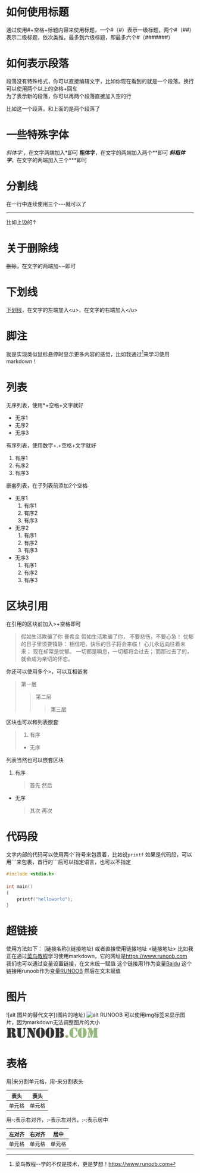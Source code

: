 # 如何使用标题
通过使用#+空格+标题内容来使用标题，一个#（#）表示一级标题，两个#（##）表示二级标题，依次类推，最多到六级标题，即最多六个#（#######）



# 如何表示段落
段落没有特殊格式，你可以直接编辑文字，比如你现在看到的就是一个段落。换行可以使用两个以上的空格+回车  
为了表示新的段落，你可以再两个段落直接加入空的行  

比如这一个段落，和上面的是两个段落了



# 一些特殊字体
*斜体字* ，在文字两端加入\*即可
**粗体字**，在文字的两端加入两个\*\*即可
***斜粗体字***，在文字的两端加入三个\*\*\*即可



# 分割线
在一行中连续使用三个---就可以了

---

比如上边的↑



# 关于删除线
~~删除~~，在文字的两端加\~\~即可



# 下划线
<u>下划线</u>，在文字的左端加入\<u\>，在文字的右端加入\</u\>



# 脚注
就是实现类似鼠标悬停时显示更多内容的感觉，比如我通过[^RUNOOB]来学习使用markdown！
[^RUNOOB]:菜鸟教程--学的不仅是技术，更是梦想！https://www.runoob.com



# 列表
无序列表，使用\*+空格+文字就好
* 无序1
* 无序2
* 无序3

有序列表，使用数字+.+空格+文字就好
1. 有序1
2. 有序2
3. 有序3

嵌套列表，在子列表前添加2个空格
* 无序1
  1. 有序1
  2. 有序2
  3. 有序3
* 无序2
  1. 有序1
  2. 有序2
  3. 有序3
* 无序3
  1. 有序1
  2. 有序2
  3. 有序3



# 区块引用
在引用的区块前加入\>+空格即可
> 假如生活欺骗了你
> 					普希金
> 假如生活欺骗了你，
> 不要悲伤，不要心急！
> 忧郁的日子里须要镇静：
> 相信吧，快乐的日子将会来临！
> 心儿永远向往着未来；
> 现在却常是忧郁。
> 一切都是瞬息，一切都将会过去；
> 而那过去了的，就会成为亲切的怀恋。

你还可以使用多个>，可以互相嵌套
> 第一层
> > 第二层
> >
> > > 第三层

区块也可以和列表嵌套
> 1. 有序
> * 无序

列表当然也可以嵌套区块

1. 有序
   > 首先
   > 然后

* 无序
  > 其次
  > 再次



# 代码段
文字内部的代码可以使用两个\`符号来包裹着，比如说`printf`
如果是代码段，可以用\`\`\`来包裹，首行的\`\`\`后可以指定语言，也可以不指定

```C
#include <stdio.h>

int main()
{
    printf("helloworld");
}
```



# 超链接
使用方法如下：
\[链接名称\]\(链接地址\)
或者直接使用链接地址
\<链接地址\>
比如我正在通过[菜鸟教程](https://www.runoob.com)学习使用markdown，它的网址是<https://www.runoob.com>
我们也可以通过变量设置链接，在文末统一赋值
这个链接用1作为变量[Baidu][1]
这个链接用runoob作为变量[RUNOOB][runoob]
然后在文末赋值

[1]:https://www.baidu.com
[runoob]:https://www.runoob.com



# 图片
\!\[alt 图片的替代文字\]\(图片的地址\)
![alt RUNOOB](http://static.runoob.com/images/runoob-logo.png)
可以使用img标签来显示图片，因为markdown无法调整图片的大小
<img src="MyRecord.assets/runoob-logo.png" width="50%">



# 表格

用\|来分割单元格，用\-来分割表头

|表头|表头|
|---|---|
|单元格|单元格|

用\-:表示右对齐，:\-表示左对齐。:\-:表示居中

|左对齐|右对齐|居中|
|:----|----:|:----:|
|单元格|单元格|单元格|




